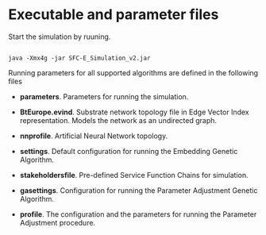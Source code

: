 # Executable and parameter files

Start the simulation by ruuning.

```

java -Xmx4g -jar SFC-E_Simulation_v2.jar

```

Running parameters for all supported algorithms are defined in the following files

* **parameters**. Parameters for running the simulation.

* **BtEurope.evind**. Substrate network topology file in Edge Vector Index representation. Models the network as an undirected graph.

* **nnprofile**. Artificial Neural Network topology.

* **settings**.  Default configuration for running the Embedding Genetic Algorithm.

* **stakeholdersfile**. Pre-defined Service Function Chains for simulation.

* **gasettings**. Configuration for running the Parameter Adjustment Genetic Algorithm.

* **profile**. The configuration and the parameters for running the Parameter Adjustment procedure.